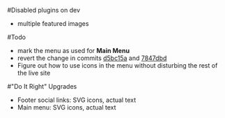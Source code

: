 #Disabled plugins on dev
 - multiple featured images

#Todo
 - mark the menu as used for **Main Menu**
 - revert the change in commits [d5bc15a](https://github.com/macbookandrew/IT-ROI-dev/commit/d5bc15a) and [7847dbd](https://github.com/macbookandrew/IT-ROI-dev/commit/7847dbd)
 - Figure out how to use icons in the menu without disturbing the rest of the live site

#"Do It Right" Upgrades
 - Footer social links: SVG icons, actual text
 - Main menu: SVG icons, actual text
 